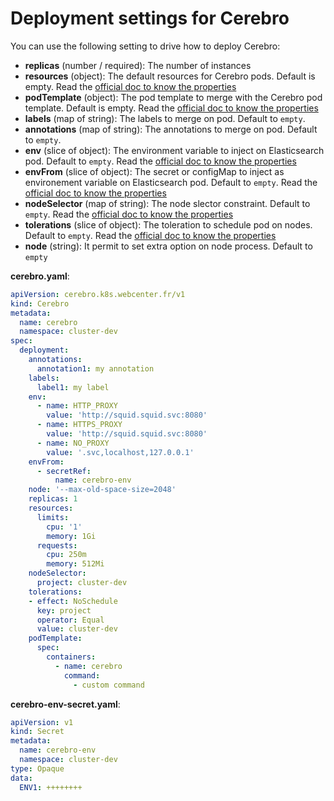 # Deployment settings for Cerebro


You can use the following setting to drive how to deploy Cerebro:
- **replicas** (number / required): The number of instances
- **resources** (object): The default resources for Cerebro pods. Default is empty. Read the [official doc to know the properties](https://kubernetes.io/docs/concepts/configuration/manage-resources-containers/)
- **podTemplate** (object): The pod template to merge with the Cerebro pod template. Default is empty. Read the [official doc to know the properties](https://kubernetes.io/docs/concepts/workloads/pods/)
- **labels** (map of string): The labels to merge on pod. Default to `empty`.
- **annotations** (map of string): The annotations to merge on pod. Default to `empty`.
- **env** (slice of object): The environment variable to inject on Elasticsearch pod. Default to `empty`. Read the [official doc to know the properties](https://kubernetes.io/docs/tasks/inject-data-application/define-environment-variable-container/)
- **envFrom** (slice of object): The secret or configMap to inject as environement variable on Elasticsearch pod. Default to `empty`. Read the [official doc to know the properties](https://kubernetes.io/docs/tasks/inject-data-application/define-environment-variable-container/)
- **nodeSelector** (map of string): The node slector constraint. Default to `empty`. Read the [official doc to know the properties](https://kubernetes.io/docs/concepts/scheduling-eviction/assign-pod-node/)
- **tolerations** (slice of object): The toleration to schedule pod on nodes. Default to `empty`. Read the [official doc to know the properties](https://kubernetes.io/docs/concepts/scheduling-eviction/taint-and-toleration/)
- **node** (string): It permit to set extra option on node process. Default to `empty`

**cerebro.yaml**:
```yaml
apiVersion: cerebro.k8s.webcenter.fr/v1
kind: Cerebro
metadata:
  name: cerebro
  namespace: cluster-dev
spec:
  deployment:
    annotations:
      annotation1: my annotation
    labels:
      label1: my label
    env:
      - name: HTTP_PROXY
        value: 'http://squid.squid.svc:8080'
      - name: HTTPS_PROXY
        value: 'http://squid.squid.svc:8080'
      - name: NO_PROXY
        value: '.svc,localhost,127.0.0.1'
    envFrom:
      - secretRef:
          name: cerebro-env
    node: '--max-old-space-size=2048'
    replicas: 1
    resources:
      limits:
        cpu: '1'
        memory: 1Gi
      requests:
        cpu: 250m
        memory: 512Mi
    nodeSelector:
      project: cluster-dev
    tolerations:
    - effect: NoSchedule
      key: project
      operator: Equal
      value: cluster-dev
    podTemplate:
      spec:
        containers:
          - name: cerebro
            command:
              - custom command
```

**cerebro-env-secret.yaml**:
```yaml
apiVersion: v1
kind: Secret
metadata:
  name: cerebro-env
  namespace: cluster-dev
type: Opaque
data:
  ENV1: ++++++++
```
